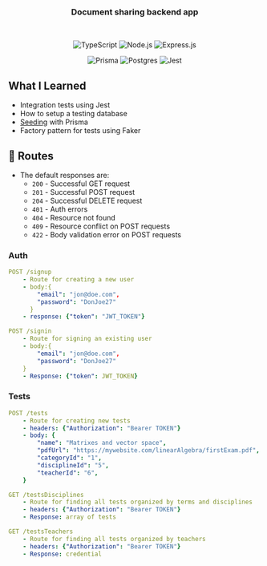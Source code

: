 <h3 align="center">
     Document sharing backend app
  </h3>
    <br />
  
  <div align="center">

  ![TypeScript](https://img.shields.io/badge/typescript-%23007ACC.svg?logo=typescript&logoColor=white&style=for-the-badge)
  ![Node.js ](https://img.shields.io/badge/node.js-6DA55F?logo=node.js&logoColor=white&style=for-the-badge)
  ![Express.js](https://img.shields.io/badge/express.js-%23404d59.svg?logo=express&logoColor=%2361DAFB&style=for-the-badge)
  
  ![Prisma](https://img.shields.io/badge/Prisma-3982CE?style=for-the-badge&logo=Prisma&logoColor=white)
  ![Postgres](https://img.shields.io/badge/PostgreSQL-316192?style=for-the-badge&logo=postgresql&logoColor=white)
  ![Jest](https://img.shields.io/badge/-jest-%23C21325?style=for-the-badge&logo=jest&logoColor=white)

  </div>
  
</div>

## What I Learned
 
  - Integration tests using Jest
  - How to setup a testing database
  - [Seeding](https://www.prisma.io/docs/guides/database/seed-database) with Prisma
  - Factory pattern for tests using Faker

## :rocket: Routes

- The default responses are:
  - `200` - Successful GET request
  - `201` - Successful POST request
  - `204` - Successful DELETE request
  - `401` - Auth errors
  - `404` - Resource not found 
  - `409` - Resource conflict on POST requests
  - `422` - Body validation error on POST requests

### Auth

```yml
POST /signup
    - Route for creating a new user
    - body:{
        "email": "jon@doe.com",
        "password": "DonJoe27"
      }
    - response: {"token": "JWT_TOKEN"}
```

```yml
POST /signin
    - Route for signing an existing user
    - body:{
        "email": "jon@doe.com",
        "password": "DonJoe27"
    }
    - Response: {"token": JWT_TOKEN}
```
    
### Tests

```yml 
POST /tests
    - Route for creating new tests
    - headers: {"Authorization": "Bearer TOKEN"}
    - body: {
        "name": "Matrixes and vector space",
        "pdfUrl": "https://mywebsite.com/linearAlgebra/firstExam.pdf",
        "categoryId": "1",
        "disciplineId": "5",
        "teacherId": "6",
    }
```

```yml
GET /testsDisciplines
    - Route for finding all tests organized by terms and disciplines
    - headers: {"Authorization": "Bearer TOKEN"}
    - Response: array of tests
``` 

```yml
GET /testsTeachers
    - Route for finding all tests organized by teachers
    - headers: {"Authorization": "Bearer TOKEN"}
    - Response: credential
``` 
